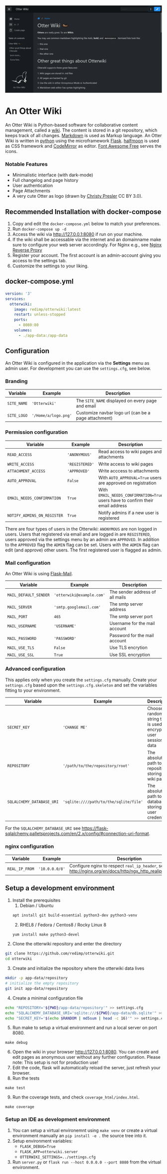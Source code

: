 ![](screenshot_dark.png)

# An Otter Wiki

An Otter Wiki is Python-based software for collaborative content
management, called a [wiki](https://en.wikipedia.org/wiki/Wiki). The
content is stored in a git repository, which keeps track of all changes.
[Markdown](https://daringfireball.net/projects/markdown) is used as
Markup language. An Otter Wiki is written in [python](https://www.python.org/)
using the microframework [Flask](http://flask.pocoo.org/).
[halfmoon](https://www.gethalfmoon.com) is used as CSS framework and [CodeMirror](https://codemirror.net/) as editor.
[Font Awesome Free](https://fontawesome.com/license/free) serves the icons.

### Notable Features

- Minimalistic interface (with dark-mode)
- Full changelog and page history
- User authentication
- Page Attachments
- A very cute Otter as logo (drawn by [Christy Presler](http://christypresler.com/) CC BY 3.0).

## Recommended Installation with docker-compose

1. Copy and edit the `docker-compose.yml` below to match your preferences.
2. Run `docker-compose up -d`
3. Access the wiki via http://127.0.0.1:8080 if run on your machine.
4. If the wiki shall be accessable via the internet and an domainname make sure to configure your web server accordingly. For Nginx e.g., see [Nginx Reverse Proxy](https://docs.nginx.com/nginx/admin-guide/web-server/reverse-proxy/)
5. Register your account. The first account is an admin-account giving you access to the settings tab.
6. Customize the settings to your liking.

## docker-compose.yml

```yaml
version: '3'
services:
  otterwiki:
    image: redimp/otterwiki:latest
    restart: unless-stopped
    ports:
      - 8080:80
    volumes:
      - ./app-data:/app-data
```

## Configuration

An Otter Wiki is configured in the application via the **Settings** menu
as admin user. For development you can use the `settings.cfg`, see below.

### Branding

| Variable         |  Example        | Description                                  |
|------------------|-----------------|----------------------------------------------|
| `SITE_NAME`      | `'Otterwiki'`   | The `SITE_NAME` displayed on every page and email |
| `SITE_LOGO`      | `'/Home/a/logo.png'` | Customize navbar logo url (can be a page attachment) |

### Permission configuration

| Variable         |  Example        | Description                                  |
|------------------|-----------------|----------------------------------------------|
| `READ_ACCESS`    | `'ANONYMOUS'`   | Read access to wiki pages and attachments    |
| `WRITE_ACCESS`   | `'REGISTERED'`  | Write access to wiki pages                   |
| `ATTACHMENT_ACCESS` | `'APPROVED'` | Write acccess to attachments                 |
| `AUTO_APPROVAL`  | `False`         | With `AUTO_APPROVAL=True` users are approved on registration |
| `EMAIL_NEEDS_CONFIRMATION`  | `True`         | With `EMAIL_NEEDS_CONFIRMATION=True` users have to confirm their email address |
| `NOTIFY_ADMINS_ON_REGISTER` | `True`  | Notify admins if a new user is registered |

There are four types of users in the Otterwiki: `ANONYMOUS` are non logged in users.
Users that registered via email and are logged in are `REGISTERED`, users approved via
the settings menu by an admin are `APPROVED`. In addition to the `APPROVED` flag the `ADMIN`
flag can be set. Users with the `ADMIN` flag can edit (and approve) other users. The first registered user is flagged as admin.

### Mail configuration

An Otter Wiki is using [Flask-Mail](https://pythonhosted.org/Flask-Mail/). 

| Variable         |  Example        | Description                                  |
|------------------|-----------------|----------------------------------------------|
| `MAIL_DEFAULT_SENDER` | `'otterwiki@example.com'` | The sender address of all mails |
| `MAIL_SERVER`    | `'smtp.googlemail.com'` | The smtp server address              |
| `MAIL_PORT`      | `465`           | The smtp server port                         |
| `MAIL_USERNAME`  | `'USERNAME'`    | Username for the mail account                |
| `MAIL_PASSWORD`  | `'PASSWORD'`    | Password for the mail account                |
| `MAIL_USE_TLS`   | `False`         | Use TLS encrytion                            |
| `MAIL_USE_SSL`   | `True`          | Use SSL encryption                           |

### Advanced configuration

This applies only when you create the `settings.cfg` manually. Create your
`settings.cfg` based upon the `settings.cfg.skeleton` and set the
variables fitting to your environment.

| Variable         |  Example        | Description                                  |
|------------------|-----------------|----------------------------------------------|
| `SECRET_KEY`     | `'CHANGE ME'`   | Choose a random string that is used to encrypt user session data |
| `REPOSITORY`     | `'/path/to/the/repository/root'` | The absolute path to the repository storing the wiki pages |
| `SQLALCHEMY_DATABASE_URI` | `'sqlite:////path/to/the/sqlite/file'` | The absolute path to the database storing the user credentials |

For the `SQLALCHEMY_DATABASE_URI` see <https://flask-sqlalchemy.palletsprojects.com/en/2.x/config/#connection-uri-format>.

### nginx configuration

| Variable         |  Example         | Description                                  |
|------------------|------------------|----------------------------------------------|
| `REAL_IP_FROM`   | `'10.0.0.0/8'`   | Configure nginx to respect `real_ip_header`, see <http://nginx.org/en/docs/http/ngx_http_realip_module.html> |

## Setup a development environment

1. Install the prerequisites
    1. Debian / Ubuntu
    ```bash
    apt install git build-essential python3-dev python3-venv
    ```
    2. RHEL8 / Fedora / Centos8 / Rocky Linux 8
    ```bash
    yum install make python3-devel
    ```
2. Clone the otterwiki repository and enter the directory
```bash
git clone https://github.com/redimp/otterwiki.git
cd otterwiki
```
3. Create and initialize the repository where the otterwiki data lives
```bash
mkdir -p app-data/repository
# initialize the empty repository
git init app-data/repository
```
4. Create a minimal configuration file
```bash
echo "REPOSITORY='${PWD}/app-data/repository'" >> settings.cfg
echo "SQLALCHEMY_DATABASE_URI='sqlite:///${PWD}/app-data/db.sqlite'" >> settings.cfg
echo "SECRET_KEY='$(echo $RANDOM | md5sum | head -c 16)'" >> settings.cfg 
```
5. Run make to setup a virtual environment and run a local server on port 8080.
```
make debug
```
6. Open the wiki in your browser <http://127.0.0.1:8080>. You can create and edit pages as anonymous user without any further configuration. Please note: This setup is not for production use!
7. Edit the code, flask will automatically reload the server, just refresh your browser.
8. Run the tests
```
make test
```
9. Run the coverage tests, and check `coverage_html/index.html`.
```
make coverage
```

### Setup an IDE as development environment

1. You can setup a virtual environemnt using `make venv` or create a
   virtual environment manually an `pip install -e .` the source tree
   into it.
2. Setup environment variables:
   - `FLASK_DEBUG=True`
   - `FLASK_APP=otterwiki.server`
   - `OTTERWIKI_SETTINGS=../settings.cfg`
3. Run `server.py` or `flask run --host 0.0.0.0 --port 8080` from the
   virtual environment.

[modeline]: # ( vim: set fenc=utf-8 spell spl=en sts=4 et tw=72: )
